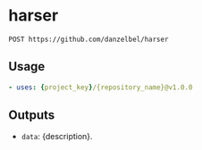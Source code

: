 # harser

```
POST https://github.com/danzelbel/harser
```

## Usage

```yaml
- uses: {project_key}/{repository_name}@v1.0.0
```

## Outputs

- `data`: {description}.
